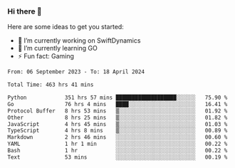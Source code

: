 ### Hi there 👋

Here are some ideas to get you started:

- 🔭 I’m currently working on SwiftDynamics
- 🌱 I’m currently learning GO
-  ⚡ Fun fact: Gaming
  
  <!--
- 👯 I’m looking to collaborate on ...
- 🤔 I’m looking for help with ...
- 💬 Ask me about ...
- 📫 How to reach me: ...
- 😄 Pronouns: ...
-->

<!--START_SECTION:waka-->

```txt
From: 06 September 2023 - To: 18 April 2024

Total Time: 463 hrs 41 mins

Python            351 hrs 57 mins ███████████████████░░░░░░   75.90 %
Go                76 hrs 4 mins   ████░░░░░░░░░░░░░░░░░░░░░   16.41 %
Protocol Buffer   8 hrs 53 mins   ▒░░░░░░░░░░░░░░░░░░░░░░░░   01.92 %
Other             8 hrs 25 mins   ▒░░░░░░░░░░░░░░░░░░░░░░░░   01.82 %
JavaScript        4 hrs 45 mins   ▒░░░░░░░░░░░░░░░░░░░░░░░░   01.03 %
TypeScript        4 hrs 8 mins    ▒░░░░░░░░░░░░░░░░░░░░░░░░   00.89 %
Markdown          2 hrs 46 mins   ░░░░░░░░░░░░░░░░░░░░░░░░░   00.60 %
YAML              1 hr 1 min      ░░░░░░░░░░░░░░░░░░░░░░░░░   00.22 %
Bash              1 hr            ░░░░░░░░░░░░░░░░░░░░░░░░░   00.22 %
Text              53 mins         ░░░░░░░░░░░░░░░░░░░░░░░░░   00.19 %
```

<!--END_SECTION:waka-->
